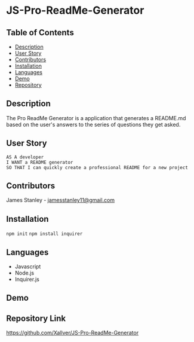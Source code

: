 # JS-Pro-ReadMe-Generator

## Table of Contents
  * [Description](#Description)
  * [User Story](#User-Story)
  * [Contributors](#Contributors)
  * [Installation](#Installation)
  * [Languages](#Languages)
  * [Demo](#Demo)
  * [Repository](#Repository-Link)

## Description
The Pro ReadMe Generator is a application that generates a README.md based on the user's answers to the series of questions they get asked.

## User Story
```
AS A developer
I WANT a README generator
SO THAT I can quickly create a professional README for a new project

```

## Contributors
James Stanley - jamesstanley11@gmail.com 

## Installation
`
npm init
`
`
npm install inquirer
`

## Languages
* Javascript
* Node.js
* Inquirer.js


## Demo


## Repository Link
https://github.com/Xallver/JS-Pro-ReadMe-Generator